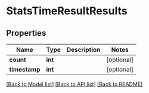 # StatsTimeResultResults

## Properties
Name | Type | Description | Notes
------------ | ------------- | ------------- | -------------
**count** | **int** |  | [optional] 
**timestamp** | **int** |  | [optional] 

[[Back to Model list]](../../../README_MANAGEMENT.md#documentation-for-models) [[Back to API list]](../../../README_MANAGEMENT.md#documentation-for-api-endpoints) [[Back to README]](../../../README_MANAGEMENT.md)


